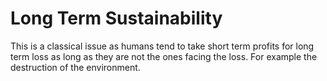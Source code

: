 # Long Term Sustainability

This is a classical issue as humans tend to take short term profits for long term loss as long as they are not the ones facing the loss. For example the destruction of the environment.
